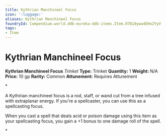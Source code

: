 ```yaml
---
title: Kythrian Manchineel Focus
icon: ':luggage:'
aliases: Kythrian Manchineel Focus
foundryId: Compendium.world.ddb-eureka-ddb-items.Item.978i0yww4EHo2YyV
tags:
- Item
---
```


# Kythrian Manchineel Focus

**Kythrian Manchineel Focus**
_Trinket_
**Type:** Trinket
**Quantity:** 1
**Weight:** N/A
**Price:** 10 gp
**Rarity:** Common
**Attunement:** Requires Attunement

*<p>A Kythirian manchineel focus is a rod, staff, or wand cut from a tree infused with extraplanar energy. If you're a spellcaster, you can use this as a spellcasting focus.

When you cast a spell that deals acid or poison damage using this item as your spellcasting focus, you gain a +1 bonus to one damage roll of the spell.</p>*